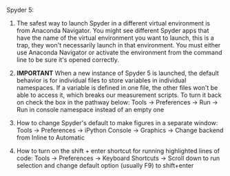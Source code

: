 Spyder 5:

1. The safest way to launch Spyder in a different virtual environment is from Anaconda Navigator. You might see different Spyder apps that have the name of the virtual environment you want to launch, this is a trap, they won't necessarily launch in that environment. You must either use Anaconda Navigator or activate the environment from the command line to be sure it's opened correctly.

2. **IMPORTANT** When a new instance of Spyder 5 is launched, the default behavior is for individual files to store variables in individual namespaces. If a variable is defined in one file, the other files won't be able to access it, which breaks our measurement scripts. To turn it back on check the box in the pathway below: 
Tools -> Preferences -> Run -> Run in console namespace instead of an empty one

3. How to change Spyder's default to make figures in a separate window: 
Tools -> Preferences -> iPython Console -> Graphics -> Change backend from Inline to Automatic

4. How to turn on the shift + enter shortcut for running highlighted lines of code:
Tools -> Preferences -> Keyboard Shortcuts -> Scroll down to run selection and change default option (usually F9) to shift+enter
